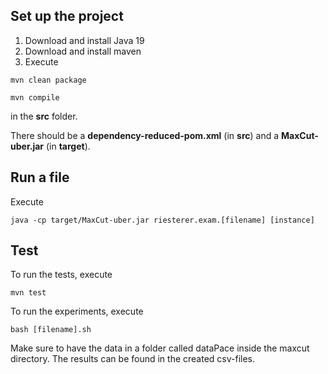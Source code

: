 ## Set up the project

1. Download and install Java 19
2. Download and install maven
3. Execute
```
mvn clean package
```
```
mvn compile
```
in the **src** folder.

There should be a **dependency-reduced-pom.xml** (in **src**) and a **MaxCut-uber.jar** (in **target**).

## Run a file
Execute 
```
java -cp target/MaxCut-uber.jar riesterer.exam.[filename] [instance]
```

## Test
 To run the tests, execute
 ```
 mvn test
 ```
 
 To run the experiments, execute
 ```
 bash [filename].sh
 ```
 Make sure to have the data in a folder called dataPace inside the maxcut directory.
 The results can be found in the created csv-files.
